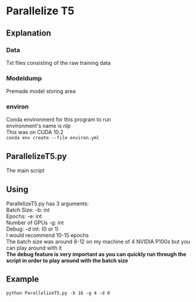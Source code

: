 # Parallelize T5
## Explanation
### Data
Txt files consisting of the raw training data 
### Modeldump 
Premade model storing area
### environ
Conda environment for this program to run\
environment's name is nlp\
This was on CUDA 10.2\
`conda env create --file environ.yml`
## ParallelizeT5.py
The main script
## Using
ParallelizeT5.py has 3 arguments: \
Batch Size: -b: int\
Epochs: -e: int\
Number of GPUs -g: int\
Debug: -d int: (0 or 1)\
I would recommend 10-15 epochs \
The batch size was around 8-12 on my machine of 4 NVIDIA P100s but you can play around with it \
**The debug feature is very important as you can quickly run through the script in order to play around with the batch size**
## Example
`python ParallelizeT5.py -b 16 -g 4 -d 0`

